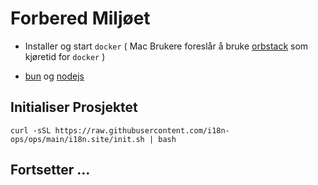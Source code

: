 # Forbered Miljøet

* Installer og start `docker` ( Mac Brukere foreslår å bruke [orbstack](https://orbstack.dev) som kjøretid for `docker` )

* [bun](https://bun.sh/docs/installation) og [nodejs](https://nodejs.org/en/download/package-manager)

## Initialiser Prosjektet

```
curl -sSL https://raw.githubusercontent.com/i18n-ops/ops/main/i18n.site/init.sh | bash
```

## Fortsetter …